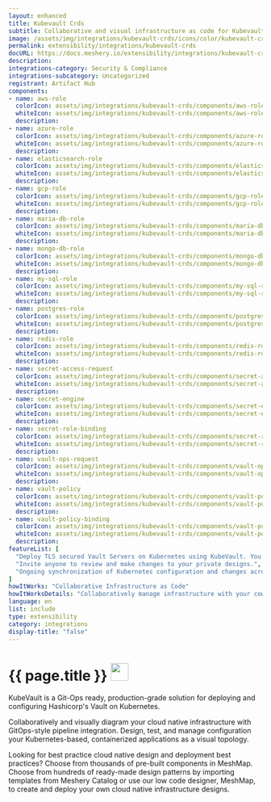 ```yaml
---
layout: enhanced
title: Kubevault Crds
subtitle: Collaborative and visual infrastructure as code for Kubevault Crds
image: /assets/img/integrations/kubevault-crds/icons/color/kubevault-crds-color.svg
permalink: extensibility/integrations/kubevault-crds
docURL: https://docs.meshery.io/extensibility/integrations/kubevault-crds
description: 
integrations-category: Security & Compliance
integrations-subcategory: Uncategorized
registrant: Artifact Hub
components: 
- name: aws-role
  colorIcon: assets/img/integrations/kubevault-crds/components/aws-role/icons/color/aws-role-color.svg
  whiteIcon: assets/img/integrations/kubevault-crds/components/aws-role/icons/white/aws-role-white.svg
  description: 
- name: azure-role
  colorIcon: assets/img/integrations/kubevault-crds/components/azure-role/icons/color/azure-role-color.svg
  whiteIcon: assets/img/integrations/kubevault-crds/components/azure-role/icons/white/azure-role-white.svg
  description: 
- name: elasticsearch-role
  colorIcon: assets/img/integrations/kubevault-crds/components/elasticsearch-role/icons/color/elasticsearch-role-color.svg
  whiteIcon: assets/img/integrations/kubevault-crds/components/elasticsearch-role/icons/white/elasticsearch-role-white.svg
  description: 
- name: gcp-role
  colorIcon: assets/img/integrations/kubevault-crds/components/gcp-role/icons/color/gcp-role-color.svg
  whiteIcon: assets/img/integrations/kubevault-crds/components/gcp-role/icons/white/gcp-role-white.svg
  description: 
- name: maria-db-role
  colorIcon: assets/img/integrations/kubevault-crds/components/maria-db-role/icons/color/maria-db-role-color.svg
  whiteIcon: assets/img/integrations/kubevault-crds/components/maria-db-role/icons/white/maria-db-role-white.svg
  description: 
- name: mongo-db-role
  colorIcon: assets/img/integrations/kubevault-crds/components/mongo-db-role/icons/color/mongo-db-role-color.svg
  whiteIcon: assets/img/integrations/kubevault-crds/components/mongo-db-role/icons/white/mongo-db-role-white.svg
  description: 
- name: my-sql-role
  colorIcon: assets/img/integrations/kubevault-crds/components/my-sql-role/icons/color/my-sql-role-color.svg
  whiteIcon: assets/img/integrations/kubevault-crds/components/my-sql-role/icons/white/my-sql-role-white.svg
  description: 
- name: postgres-role
  colorIcon: assets/img/integrations/kubevault-crds/components/postgres-role/icons/color/postgres-role-color.svg
  whiteIcon: assets/img/integrations/kubevault-crds/components/postgres-role/icons/white/postgres-role-white.svg
  description: 
- name: redis-role
  colorIcon: assets/img/integrations/kubevault-crds/components/redis-role/icons/color/redis-role-color.svg
  whiteIcon: assets/img/integrations/kubevault-crds/components/redis-role/icons/white/redis-role-white.svg
  description: 
- name: secret-access-request
  colorIcon: assets/img/integrations/kubevault-crds/components/secret-access-request/icons/color/secret-access-request-color.svg
  whiteIcon: assets/img/integrations/kubevault-crds/components/secret-access-request/icons/white/secret-access-request-white.svg
  description: 
- name: secret-engine
  colorIcon: assets/img/integrations/kubevault-crds/components/secret-engine/icons/color/secret-engine-color.svg
  whiteIcon: assets/img/integrations/kubevault-crds/components/secret-engine/icons/white/secret-engine-white.svg
  description: 
- name: secret-role-binding
  colorIcon: assets/img/integrations/kubevault-crds/components/secret-role-binding/icons/color/secret-role-binding-color.svg
  whiteIcon: assets/img/integrations/kubevault-crds/components/secret-role-binding/icons/white/secret-role-binding-white.svg
  description: 
- name: vault-ops-request
  colorIcon: assets/img/integrations/kubevault-crds/components/vault-ops-request/icons/color/vault-ops-request-color.svg
  whiteIcon: assets/img/integrations/kubevault-crds/components/vault-ops-request/icons/white/vault-ops-request-white.svg
  description: 
- name: vault-policy
  colorIcon: assets/img/integrations/kubevault-crds/components/vault-policy/icons/color/vault-policy-color.svg
  whiteIcon: assets/img/integrations/kubevault-crds/components/vault-policy/icons/white/vault-policy-white.svg
  description: 
- name: vault-policy-binding
  colorIcon: assets/img/integrations/kubevault-crds/components/vault-policy-binding/icons/color/vault-policy-binding-color.svg
  whiteIcon: assets/img/integrations/kubevault-crds/components/vault-policy-binding/icons/white/vault-policy-binding-white.svg
  description: 
featureList: [
  "Deploy TLS secured Vault Servers on Kubernetes using KubeVault. You can use cert-manager to manage VaultServer TLS or you can manage TLS with self-signed.",
  "Invite anyone to review and make changes to your private designs.",
  "Ongoing synchronization of Kubernetes configuration and changes across any number of clusters."
]
howItWorks: "Collaborative Infrastructure as Code"
howItWorksDetails: "Collaboratively manage infrastructure with your coworkers synchronously sharing the same designs."
language: en
list: include
type: extensibility
category: integrations
display-title: "false"
---
```

<h1>{{ page.title }} <img src="{{ page.image }}" style="width: 35px; height: 35px;" /></h1>

<p>
KubeVault is a Git-Ops ready, production-grade solution for deploying and configuring Hashicorp's Vault on Kubernetes.
</p>
<p>
    Collaboratively and visually diagram your cloud native infrastructure with GitOps-style pipeline integration. Design, test, and manage configuration your Kubernetes-based, containerized applications as a visual topology.
</p>
<p>
    Looking for best practice cloud native design and deployment best practices? Choose from thousands of pre-built components in MeshMap. Choose from hundreds of ready-made design patterns by importing templates from Meshery Catalog or use our low code designer, MeshMap, to create and deploy your own cloud native infrastructure designs.
</p>
